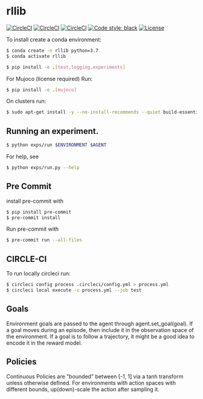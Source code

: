 # rllib

[![CircleCI](https://img.shields.io/circleci/build/github/sebascuri/rllib/master?label=master%20build%20and%20test&token=25c056fd6b7e322c55dd48fd0c6052b1f8800919)](https://app.circleci.com/pipelines/github/sebascuri/rllib)
[![CircleCI](https://img.shields.io/circleci/build/github/sebascuri/rllib/dev?label=dev%20build%20and%20test&token=25c056fd6b7e322c55dd48fd0c6052b1f8800919)](https://app.circleci.com/pipelines/github/sebascuri/rllib)
[![CircleCI](https://circleci.com/gh/sebascuri/rllib/tree/master.svg?style=shield&circle-token=25c056fd6b7e322c55dd48fd0c6052b1f8800919)](https://circleci.com/gh/circleci/circleci-docs/tree/teesloane-patch-5)
[![Code style: black](https://img.shields.io/badge/code%20style-black-000000.svg)](https://github.com/psf/black)
[![License](https://img.shields.io/github/license/mashape/apistatus.svg)](https://pypi.org/project/hug/)


To install create a conda environment:
```bash
$ conda create -n rllib python=3.7
$ conda activate rllib
```

```bash
$ pip install -e .[test,logging,experiments]
```

For Mujoco (license required) Run:
```bash
$ pip install -e .[mujoco]
```

On clusters run:
```bash
$ sudo apt-get install -y --no-install-recommends --quiet build-essential libopenblas-dev python-opengl xvfb xauth
```


## Running an experiment.
```bash
$ python exps/run $ENVIRONMENT $AGENT
```

For help, see
```bash
$ python exps/run.py --help
```

## Pre Commit
install pre-commit with
```bash
$ pip install pre-commit
$ pre-commit install
```

Run pre-commit with
```bash
$ pre-commit run --all-files
```


## CIRCLE-CI

To run locally circleci run:
```bash
$ circleci config process .circleci/config.yml > process.yml
$ circleci local execute -c process.yml --job test
```

## Goals
Environment goals are passed to the agent through agent.set_goal(goal).
If a goal moves during an episode, then include it in the observation space of the environment.
If a goal is to follow a trajectory, it might be a good idea to encode it in the reward model.

## Policies
Continuous Policies are "bounded" between [-1, 1] via a tanh transform unless otherwise defined.
For environments with action spaces with different bounds, up(down)-scale the action after sampling it.
